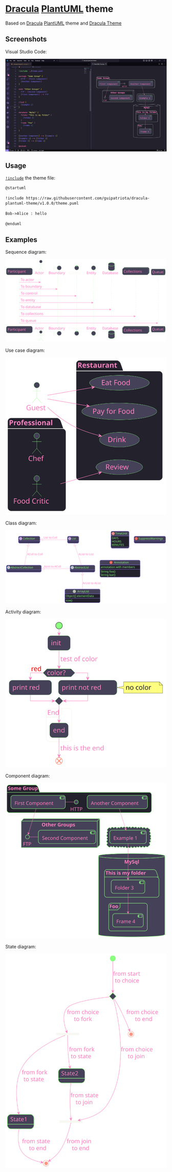 # [Dracula](https://github.com/atom/atom/tree/v1.53.0/packages/one-dark-ui) [PlantUML](https://plantuml.com) theme

Based on [Dracula](https://github.com/atom/atom/tree/v1.53.0/packages/one-dark-ui) [PlantUML](https://plantuml.com) theme
and
[Dracula Theme](https://draculatheme.com/)

## Screenshots

<!-- JetBrains:

![Screenshot of WebStorm with PlantUML diagram code in left pane and diagram preview with Dracula PlantUML theme in right pane](docs/ide-screenshots/jetbrains.png) -->

Visual Studio Code:

![Screenshot of Visual Studio Code with PlantUML diagram code in left pane and diagram preview with Dracula PlantUML theme in right pane](docs/ide-screenshots/vs-code.png)

## Usage

[`!include`](https://plantuml.com/preprocessing#393335a6fd28a804) the theme file:

```puml
@startuml

!include https://raw.githubusercontent.com/guipatriota/dracula-plantuml-theme/v1.0.0/theme.puml

Bob->Alice : hello

@enduml
```

## Examples

Sequence diagram:

![PlantUML sequence diagram with Dracula theme](examples/sequence.svg)

Use case diagram:

![PlantUML use case diagram with Dracula theme](examples/use-case.svg)

Class diagram:

![PlantUML class diagram with Dracula Theme](examples/class.svg)

Activity diagram:

![PlantUML activity diagram with Dracula theme](examples/activity.svg)

Component diagram:

![PlantUML component diagram with Dracula theme](examples/component.svg)

State diagram:

![PlantUML state diagram with Dracula theme](examples/state.svg)
